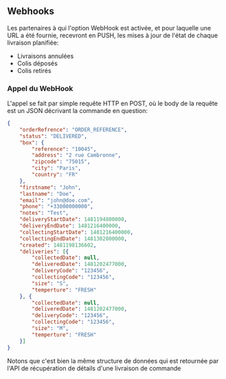 ## Webhooks
Les partenaires à qui l'option WebHook est activée, et pour laquelle une URL a été fournie, recevront en PUSH, les mises à jour de l'état de chaque livraison planifiée:
* Livraisons annulées
* Colis déposés
* Colis retirés

### Appel du WebHook
L'appel se fait par simple requête HTTP en POST, où le body de la requête est un JSON décrivant la commande en question:

```json
{    
    "orderRefrence": "ORDER_REFERENCE",
    "status": "DELIVERED",    
    "box": {        
        "reference": "10045",
        "address": "2 rue Cambronne",
        "zipcode": "75015",
        "city": "Paris",
        "country": "FR"        
    },        
    "firstname": "John",
    "lastname": "Doe",
    "email": "john@doe.com",
    "phone": "+33000000000",
    "notes": "Test",
    "deliveryStartDate": 1481194800000,
    "deliveryEndDate": 1481216400000,
    "collectingStartDate": 1481216400000,
    "collectingEndDate": 1481302800000,
    "created": 1481198136602,
    "deliveries": [{        
        "collectedDate": null,
        "deliveredDate": 1481202477000,
        "deliveryCode": "123456",        
        "collectingCode": "123456",
        "size": "S",
        "temperture": "FRESH"
    }, {        
        "collectedDate": null,
        "deliveredDate": 1481202477000,
        "deliveryCode": "123456",                
        "collectingCode": "123456",
        "size": "M",
        "temperture": "FRESH"
    }]
}
```

Notons que c'est bien la même structure de données qui est retournée par l'API de récupération de détails d'une livraison de commande
